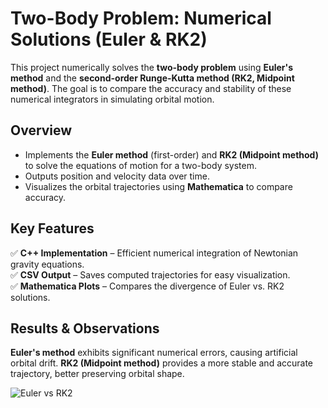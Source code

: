 # Two-Body Problem: Numerical Solutions (Euler & RK2)

This project numerically solves the **two-body problem** using **Euler's method** and the **second-order Runge-Kutta method (RK2, Midpoint method)**. The goal is to compare the accuracy and stability of these numerical integrators in simulating orbital motion.

## Overview
- Implements the **Euler method** (first-order) and **RK2 (Midpoint method)** to solve the equations of motion for a two-body system.
- Outputs position and velocity data over time.
- Visualizes the orbital trajectories using **Mathematica** to compare accuracy.

## Key Features
✅ **C++ Implementation** – Efficient numerical integration of Newtonian gravity equations.  
✅ **CSV Output** – Saves computed trajectories for easy visualization.  
✅ **Mathematica Plots** – Compares the divergence of Euler vs. RK2 solutions.   

## Results & Observations
**Euler's method** exhibits significant numerical errors, causing artificial orbital drift.
**RK2 (Midpoint method)** provides a more stable and accurate trajectory, better preserving orbital shape.

![Euler vs RK2](https://github.com/user-attachments/assets/aea45817-0546-4b4e-b8b2-276dc497a795)
